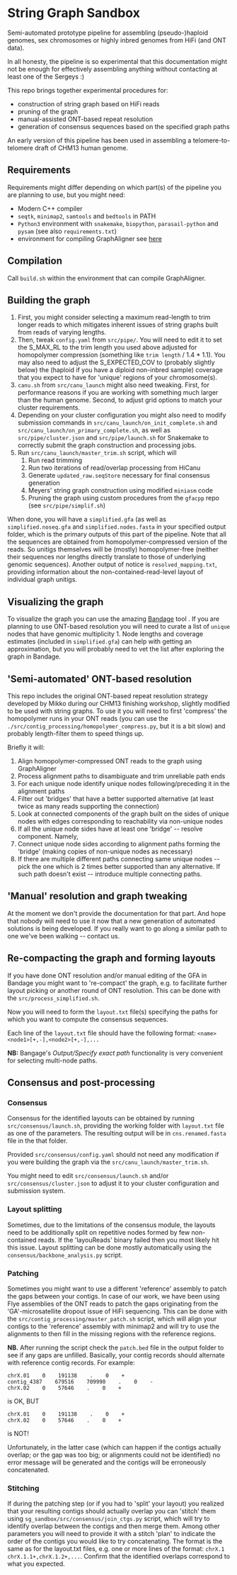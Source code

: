 # String Graph Sandbox
Semi-automated prototype pipeline for assembling (pseudo-)haploid genomes, sex chromosomes or highly inbred genomes from HiFi (and ONT data).

In all honesty, the pipeline is so experimental that this documentation might not be enough for effectively assembling anything without contacting at least one of the Sergeys :)

This repo brings together experimental procedures for:
* construction of string graph based on HiFi reads
* pruning of the graph
* manual-assisted ONT-based repeat resolution
* generation of consensus sequences based on the specified graph paths

An early version of this pipeline has been used in assembling a telomere-to-telomere draft of CHM13 human genome.

## Requirements
Requirements might differ depending on which part(s) of the pipeline you are planning to use, but you might need:

* Modern C++ compiler
* `seqtk`, `minimap2`, `samtools` and `bedtools` in PATH
* `Python3` environment with `snakemake`, `biopython`, `parasail-python` and `pysam` (see also `requirements.txt`)
* environment for compiling GraphAligner see [here](https://github.com/maickrau/GraphAligner)

## Compilation
Call `build.sh` within the environment that can compile GraphAligner.

## Building the graph

1. First, you might consider selecting a maximum read-length to trim longer reads to which mitigates inherent issues of string graphs built from reads of varying lengths.
1. Then, tweak `config.yaml` from `src/pipe/`. You will need to edit it to set the S_MAX_RL to the trim length you used above adjusted for homopolymer compression (something like `trim length` / 1.4 * 1.1). You may also need to adjust the S_EXPECTED_COV to (probably slightly below) the (haploid if you have a diploid non-inbred sample) coverage that you expect to have for 'unique' regions of your chromosome(s).
1. `canu.sh` from `src/canu_launch` might also need tweaking. First, for performance reasons if you are working with something much larger than the human genome. Second, to adjust grid options to match your cluster requirements.
1. Depending on your cluster configuration you might also need to modify submission commands in `src/canu_launch/on_init_complete.sh` and `src/canu_launch/on_primary_complete.sh`, as well as `src/pipe/cluster.json` and `src/pipe/launch.sh` for Snakemake to correctly submit the graph construction and processing jobs.
1. Run `src/canu_launch/master_trim.sh` script, which will 
    1. Run read trimming
    2. Run two iterations of read/overlap processing from HiCanu
    3. Generate `updated_raw.seqStore` necessary for final consensus generation
    4. Meyers' string graph construction using modified `miniasm` code
    5. Pruning the graph using custom procedures from the `gfacpp` repo (see `src/pipe/simplif.sh`)

When done, you will have a `simplified.gfa` (as well as `simplified.noseq.gfa` and `simplified.nodes.fasta` in your specified output folder, which is the primary outputs of this part of the pipeline.
Note that all the sequences are obtained from homopolymer-compressed version of the reads. 
So unitigs themselves will be (mostly) homopolymer-free (neither their sequences nor lengths directly translate to those of underlying genomic sequences).
Another output of notice is `resolved_mapping.txt`, providing information about the non-contained-read-level layout of individual graph unitigs.

## Visualizing the graph
To visualize the graph you can use the amazing [Bandage](https://github.com/rrwick/Bandage) tool .
If you are planning to use ONT-based resolution you will need to curate a list of `unique` nodes that have genomic multiplicity 1.
Node lengths and coverage estimates (included in `simplified.gfa`) can help with getting an approximation, but you will probably need to vet the list after exploring the graph in Bandage.

## 'Semi-automated' ONT-based resolution
This repo includes the original ONT-based repeat resolution strategy developed by Mikko during our CHM13 finishing workshop, slightly modified to be used with string graphs.
To use it you will need to first 'compress' the homopolymer runs in your ONT reads (you can use the `./src/contig_processing/homopolymer_compress.py`, but it is a bit slow) and probably length-filter them to speed things up.

Briefly it will:
1. Align homopolymer-compressed ONT reads to the graph using GraphAligner
2. Process alignment paths to disambiguate and trim unreliable path ends
3. For each unique node identify unique nodes following/preceding it in the alignment paths
4. Filter out 'bridges' that have a better supported alternative (at least twice as many reads supporting the connection)
5. Look at connected components of the graph built on the sides of unique nodes with edges corresponding to reachability via non-unique nodes
6. If all the unique node sides have at least one 'bridge' -- resolve component. Namely,
7. Connect unique node sides according to alignment paths forming the 'bridge' (making copies of non-unique nodes as necessary)
8. If there are multiple different paths connecting same unique nodes -- pick the one which is 2 times better supported than any alternative. If such path doesn't exist -- introduce multiple connecting paths.

## 'Manual' resolution and graph tweaking
At the moment we don't provide the documentation for that part.
And hope that nobody will need to use it now that a new generation of automated solutions is being developed.
If you really want to go along a similar path to one we've been walking -- contact us.

## Re-compacting the graph and forming layouts
If you have done ONT resolution and/or manual editing of the GFA in Bandage you might want to 're-compact' the graph, e.g. to facilitate further layout picking or another round of ONT resolution.
This can be done with the `src/process_simplified.sh`.

Now you will need to form the `layout.txt` file(s) specifying the paths for which you want to compute the consensus sequences.

Each line of the `layout.txt` file should have the following format: `<name> <node1>[+,-],<node2>[+,-],...`

**NB:** Bangage's *Output/Specify exact path* functionality is very convenient for selecting multi-node paths.

## Consensus and post-processing
### Consensus
Consensus for the identified layouts can be obtained by running `src/consensus/launch.sh`, providing the working folder with `layout.txt` file as one of the parameters. The resulting output will be in `cns.renamed.fasta` file in the that folder.

Provided `src/consensus/config.yaml` should not need any modification if you were building the graph via the `src/canu_launch/master_trim.sh`.

You might need to edit `src/consensus/launch.sh` and/or `src/consensus/cluster.json` to adjust it to your cluster configuration and submission system.

### Layout splitting
Sometimes, due to the limitations of the consensus module, the layouts need to be additionally split on repetitive nodes formed by few non-contained reads. If the 'layouReads' binary failed then you most likely hit this issue.
Layout splitting can be done mostly automatically using the `consensus/backbone_analysis.py` script.

### Patching
Sometimes you might want to use a different 'reference' assembly to patch the gaps between your contigs.
In case of our work, we have been using Flye assemblies of the ONT reads to patch the gaps originating from the 'GA'-microsatellite dropout issue of HiFi sequencing.
This can be done with the `src/contig_processing/master_patch.sh` script, which will align your contigs to the 'reference' assembly with minimap2 and will try to use the alignments to then fill in the missing regions with the reference regions. 

**NB.** After running the script check the `patch.bed` file in the output folder to see if any gaps are unfilled.
Basically, your contig records should alternate with reference contig records. For example:
```
chrX.01    0    191138    .    0    +
contig_4387    679516    709990    .    0    -
chrX.02    0    57646    .    0    +
```
is OK, BUT

```
chrX.01    0    191138    .    0    +
chrX.02    0    57646    .    0    +
```
is NOT!

Unfortunately, in the latter case (which can happen if the contigs actually overlap; or the gap was too big; or alignments could not be identified) no error message will be generated and the contigs will be erroneously concatenated.

### Stitching
If during the patching step (or if you had to 'split' your layout) you realized that your resulting contigs should actually overlap you can 'stitch' them using `sg_sandbox/src/consensus/join_ctgs.py` script, which will try to identify overlap between the contigs and then merge them.
Among other parameters you will need to provide it with a stitch 'plan' to indicate the order of the contigs you would like to try concatenating.
The format is the same as for the layout.txt files, e.g. one or more lines of the format: `chrX.1 chrX.1.1+,chrX.1.2+,...`.
Confirm that the identified overlaps correspond to what you expected.
